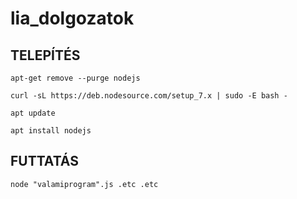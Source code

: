 # lia_dolgozatok

## TELEPÍTÉS
```
apt-get remove --purge nodejs

curl -sL https://deb.nodesource.com/setup_7.x | sudo -E bash -

apt update

apt install nodejs
```

## FUTTATÁS
```
node "valamiprogram".js .etc .etc
```
